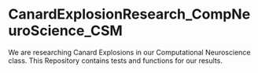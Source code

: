 # CanardExplosionResearch_CompNeuroScience_CSM
We are researching Canard Explosions in our Computational Neuroscience class. This Repository contains tests and functions for our results.
